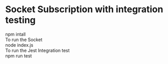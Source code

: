 # Socket Subscription with integration testing

npm intall\
To run the Socket\
node index.js\
To run the Jest Integration test\
npm run test
